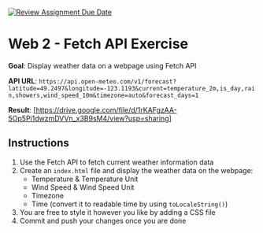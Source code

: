 [![Review Assignment Due Date](https://classroom.github.com/assets/deadline-readme-button-22041afd0340ce965d47ae6ef1cefeee28c7c493a6346c4f15d667ab976d596c.svg)](https://classroom.github.com/a/P9oRk7Mw)
# Web 2 - Fetch API Exercise

**Goal**: Display weather data on a webpage using Fetch API

**API URL**: `https://api.open-meteo.com/v1/forecast?latitude=49.2497&longitude=-123.1193&current=temperature_2m,is_day,rain,showers,wind_speed_10m&timezone=auto&forecast_days=1`

**Result**: [https://drive.google.com/file/d/1rKAFgzAA-5Op5Pi1dwzmDVVn_x3B9sM4/view?usp=sharing]

## Instructions

1. Use the Fetch API to fetch current weather information data
2. Create an `index.html` file and display the weather data on the webpage:
    - Temperature &  Temperature Unit
    - Wind Speed & Wind Speed Unit
    - Timezone
    - Time (convert it to readable time by using `toLocaleString()`)
3. You are free to style it however you like by adding a CSS file
4. Commit and push your changes once you are done
